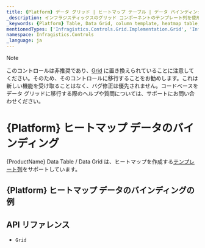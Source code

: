 ```yaml
---
title: {Platform} データ グリッド | ヒートマップ テーブル | データ バインディング | インフラジスティックス
_description: インフラジスティックスのグリッド コンポーネントのテンプレート列を使用してヒートマップ テーブルを作成します。{ProductName} テーブルのサンプルを是非お試しください!
_keywords: {Platform} Table, Data Grid, column template, heatmap table, {ProductName}, data binding, Infragistics, {Platform} テーブル, データ グリッド, 列テンプレート, ヒートマップ テーブル, データ バインディング, インフラジスティックス
mentionedTypes: ['Infragistics.Controls.Grid.Implementation.Grid', 'Infragistics.Controls.Grid.Implementation.Column']
namespace: Infragistics.Controls
_language: ja
---
```


<!-- Blazor, WebComponents -->

> [!Note]
このコントロールは非推奨であり、[Grid](grid/overview.md) に置き換えられていることに注意してください。そのため、そのコントロールに移行することをお勧めします。これは新しい機能を受け取ることはなく、バグ修正は優先されません。コードベースをデータ グリッドに移行する際のヘルプや質問については、サポートにお問い合わせください。 

<!-- end: Blazor, WebComponents -->

# {Platform} ヒートマップ データのバインディング

{ProductName} Data Table / Data Grid は、ヒートマップを作成する[テンプレート列](data-grid-column-types.md#テンプレート列)をサポートしています。

## {Platform} ヒートマップ データのバインディングの例


<code-view style="height: 600px"
           data-demos-base-url="{environment:dvDemosBaseUrl}"
           iframe-src="{environment:dvDemosBaseUrl}/grids/data-grid-type-heatmap-table"
           alt="{Platform} ヒートマップ データのバインディングの例"
           github-src="grids/data-grid/type-heatmap-table">
</code-view>

## API リファレンス

 - `Grid`